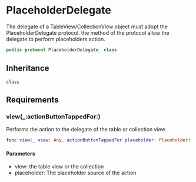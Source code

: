 # PlaceholderDelegate

The delegate of a TableView/CollectionView object must adopt the PlaceholderDelegate protocol. the method of the protocol allow the delegate to perform placeholders action.

``` swift
public protocol PlaceholderDelegate: class 
```

## Inheritance

`class`

## Requirements

### view(\_:​actionButtonTappedFor:​)

Performs the action to the delegate of the table or collection view

``` swift
func view(_ view: Any, actionButtonTappedFor placeholder: Placeholder)
```

#### Parameters

  - view: the table view or the collection
  - placeholder: The placeholder source of the action
